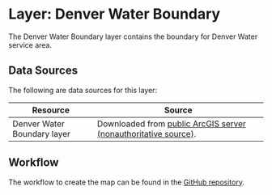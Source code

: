 # Layer: Denver Water Boundary #

The Denver Water Boundary layer contains the boundary for Denver Water service area.

## Data Sources ##

The following are data sources for this layer:

| **Resource** | **Source** |
| -- | -- |
| Denver Water Boundary layer | Downloaded from [public ArcGIS server (nonauthoritative source)](https://www.arcgis.com/home/item.html?id=4fc7c324c20443b991446d421d2c9049&sublayer=1#overview). |

## Workflow ##

The workflow to create the map can be found in the [GitHub repository](https://github.com/OpenWaterFoundation/owf-infomapper-co-boulder/tree/master/workflow/SupportingData/WaterSupply-WaterProviders).
